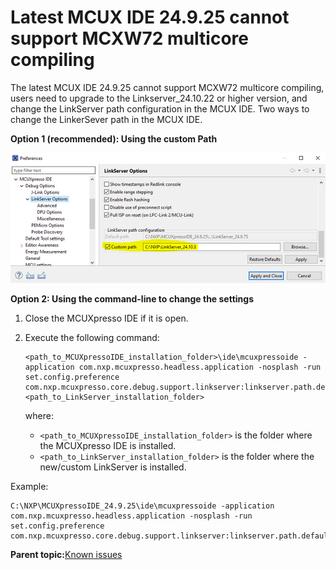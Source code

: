 # Latest MCUX IDE 24.9.25 cannot support MCXW72 multicore compiling 

The latest MCUX IDE 24.9.25 cannot support MCXW72 multicore compiling, users need to upgrade to the Linkserver\_24.10.22 or higher version, and change the LinkServer path configuration in the MCUX IDE. Two ways to change the LinkerSever path in the MCUX IDE.

**Option 1 \(recommended\): Using the custom Path**

![](../images/latest_mcux_ide_24_9_25_cannot_support_multicore_compiling.png "LinkServer options")

**Option 2: Using the command-line to change the settings**

1.  Close the MCUXpresso IDE if it is open.
2.  Execute the following command:

    ```
    <path_to_MCUXpressoIDE_installation_folder>\ide\mcuxpressoide -application com.nxp.mcuxpresso.headless.application -nosplash -run set.config.preference com.nxp.mcuxpresso.core.debug.support.linkserver:linkserver.path.default_path=<path_to_LinkServer_installation_folder>
    ```

    where:

    -   `<path_to_MCUXpressoIDE_installation_folder>` is the folder where the MCUXpresso IDE is installed.
    -   `<path_to_LinkServer_installation_folder>` is the folder where the new/custom LinkServer is installed.

Example:

```
C:\NXP\MCUXpressoIDE_24.9.25\ide\mcuxpressoide -application com.nxp.mcuxpresso.headless.application -nosplash -run set.config.preference com.nxp.mcuxpresso.core.debug.support.linkserver:linkserver.path.default_path=c:\NXP\LinkServer_24.10.15
```

**Parent topic:**[Known issues](../topics/known_issues.md)

